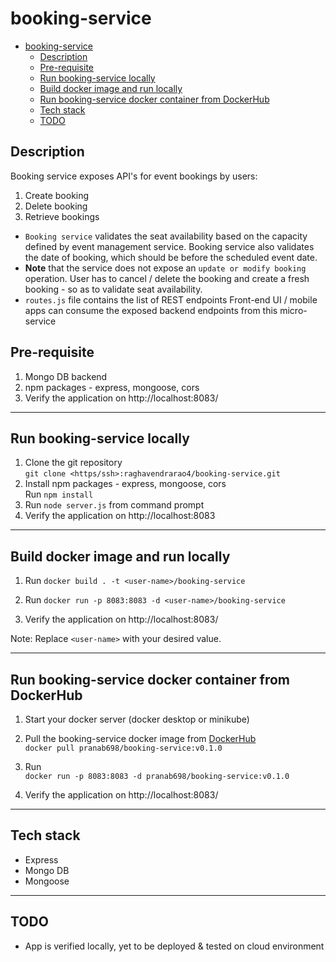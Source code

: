 # booking-service

- [booking-service](#booking-service)
  - [Description](#description)
  - [Pre-requisite](#pre-requisite)
  - [Run booking-service locally](#run-booking-service-locally)
  - [Build docker image and run locally](#build-docker-image-and-run-locally)
  - [Run booking-service docker container from DockerHub](#run-booking-service-docker-container-from-dockerhub)
  - [Tech stack](#tech-stack)
  - [TODO](#todo)

## Description

Booking service exposes API's for event bookings by users:

1. Create booking
2. Delete booking
3. Retrieve bookings

- `Booking service` validates the seat availability based on the capacity defined by event management service.
Booking service also validates the date of booking, which should be before the scheduled event date.
- **Note** that the service does not expose an `update or modify booking` operation.
User has to cancel / delete the booking and create a fresh booking - so as to validate seat availability.
- `routes.js` file contains the list of REST endpoints
Front-end UI / mobile apps can consume the exposed backend endpoints from this micro-service

## Pre-requisite

1. Mongo DB backend
2. npm packages - express, mongoose, cors
3. Verify the application on http://localhost:8083/

---

## Run booking-service locally

1. Clone the git repository \
`git clone <https/ssh>:raghavendrarao4/booking-service.git`
2. Install npm packages - express, mongoose, cors \
Run `npm install`
3. Run `node server.js` from command prompt
4. Verify the application on http://localhost:8083

---

## Build docker image and run locally

1. Run `docker build . -t <user-name>/booking-service`

2. Run `docker run -p 8083:8083 -d <user-name>/booking-service`

3. Verify the application on http://localhost:8083/

Note: Replace `<user-name>` with your desired value.

---

## Run booking-service docker container from DockerHub

1. Start your docker server (docker desktop or minikube)
2. Pull the booking-service docker image from [DockerHub](https://hub.docker.com/repository/docker/pranab698/booking-service/tags?page=1&ordering=last_updated) \
`docker pull pranab698/booking-service:v0.1.0`

3. Run \
`docker run -p 8083:8083 -d pranab698/booking-service:v0.1.0`

4. Verify the application on http://localhost:8083/

---

## Tech stack

- Express
- Mongo DB
- Mongoose

---

## TODO

- App is verified locally, yet to be deployed & tested on cloud environment
